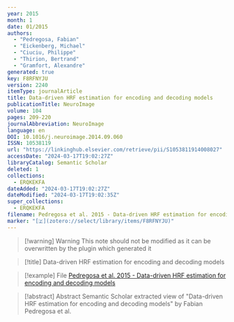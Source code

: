 ```yaml
---
year: 2015
month: 1
date: 01/2015
authors:
  - "Pedregosa, Fabian"
  - "Eickenberg, Michael"
  - "Ciuciu, Philippe"
  - "Thirion, Bertrand"
  - "Gramfort, Alexandre"
generated: true
key: F8RFNYJU
version: 2240
itemType: journalArticle
title: Data-driven HRF estimation for encoding and decoding models
publicationTitle: NeuroImage
volume: 104
pages: 209-220
journalAbbreviation: NeuroImage
language: en
DOI: 10.1016/j.neuroimage.2014.09.060
ISSN: 10538119
url: "https://linkinghub.elsevier.com/retrieve/pii/S1053811914008027"
accessDate: "2024-03-17T19:02:27Z"
libraryCatalog: Semantic Scholar
deleted: 1
collections:
  - ERQKEKFA
dateAdded: "2024-03-17T19:02:27Z"
dateModified: "2024-03-17T19:02:35Z"
super_collections:
  - ERQKEKFA
filename: Pedregosa et al. 2015 - Data-driven HRF estimation for encoding and decoding models
marker: "[🇿](zotero://select/library/items/F8RFNYJU)"
---
```


>[!warning] Warning
> This note should not be modified as it can be overwritten by the plugin which generated it

> [!title] Data-driven HRF estimation for encoding and decoding models

> [!example] File
> [Pedregosa et al. 2015 - Data-driven HRF estimation for encoding and decoding models](Pedregosa%20et%20al.%202015%20-%20Data-driven%20HRF%20estimation%20for%20encoding%20and%20decoding%20models.pdf)

> [!abstract] Abstract
> Semantic Scholar extracted view of "Data-driven HRF estimation for encoding and decoding models" by Fabian Pedregosa et al.

